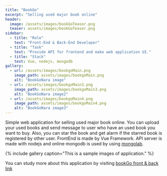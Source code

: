 ```yaml
---
title: "BookGo"
excerpt: "Selling used major book online"
header:
  image: /assets/images/bookGoTeaser.png
  teaser: assets/images/bookGoTeaser.png
sidebar:
  - title: "Role"
    text: "Front-End & Back-End Developer"
  - title: "Task"
    text: "Provide API for frontend and make web application UI."
  - title: "Stack"
    text: Vue, nodejs, mongodb
gallery:
  - url: /assets/images/bookgoMain.png
    image_path: assets/images/bookgoMain.png
    alt: "BookGoNara image"
  - url: /assets/images/bookgoMain3.png
    image_path: assets/images/bookgoMain3.png
    alt: "BookGoNara image2"
  - url: /assets/images/bookgoMain4.png
    image_path: assets/images/bookgoMain4.png
    alt: "BookGoNara image3"
---
```


Simple web application for selling used major book online. You can upload your used books and send message to user who have an used book you want to buy. Also, you can star the book and get alarm if the starred book is registered by other user. FrontEnd is made by Vue Framework. API server is made with nodejs and online mongodb is used by using [mongolab](https://mlab.com/).

{% include gallery caption="This is a sample images of application." %}

You can study more about this application by visiting [bookGo front & back link](https://github.com/agilesoftwaredevelopment2019)